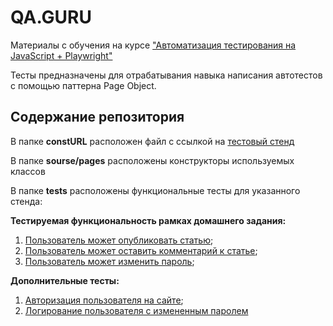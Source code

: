 # QA.GURU
Материалы с обучения на курсе ["Автоматизация тестирования на JavaScript + Playwright"](https://qa.guru/playwright_js)

Тесты предназначены для отрабатывания навыка написания автотестов с помощью паттерна Page Object.

## Содержание репозитория

В папке **constURL** расположен файл с ссылкой на [тестовый стенд](https://realworld.qa.guru/) 

В папке **sourse/pages** расположены конструкторы используемых классов

В папке **tests** расположены функциональные тесты для указанного стенда:

**Тестируемая функциональность рамках домашнего задания:**
1) [Пользователь может опубликовать статью](tests/createArticle.spec.js);
2) [Пользователь может оставить комментарий к статье](tests/addCommets.spec.js);
3) [Пользователь может изменить пароль](tests/changePassword.spec.js);

**Дополнительные тесты:**
1) [Авторизация пользователя на сайте](tests/hekpTests/authUser.spec.js);
2) [Логирование пользователя с измененным паролем](tests/hekpTests/authUser.spec.js)
